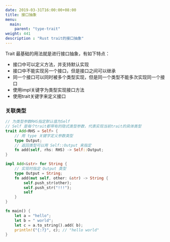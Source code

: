 ```yaml
---
date: 2019-03-31T16:00:00+08:00
title: 接口抽象
menu:
  main:
    parent: "type-trait"
weight: 441
description : "Rust trait的接口抽象"
---
```


Trait 最基础的用法就是进行接口抽象，有如下特点：

- 接口中可以定义方法，并支持默认实现
- 接口中不能实现另一个接口，但是接口之间可以继承
- 同一个接口可以同时被多个类型实现，但是同一个类型不能多次实现同一个接口
- 使用impl关键字为类型实现接口方法
- 使用trait关键字来定义接口

### 关联类型



```rust
// 为类型参数RHS指定默认值为Self
// Self 是每个trait都带有的隐式类型参数，代表实现当前trait的具体类型
trait Add<RHS = Self> {
    // 用 type 关键字定义参数类型
    type Output;
    // 返回类型可以用 Self::Output 来指定
    fn add(self, rhs: RHS) -> Self::Output;
}

impl Add<&str> for String {
    // 实现时指定 Output 类型
    type Output = String;
    fn add(mut self, other: &str) -> String {
        self.push_str(other);
        self.push_str("!!!");
        self
    }
}

fn main() {
    let a = "hello";
    let b = " world";
    let c = a.to_string().add( b);
    println!("{:?}", c); // "hello world"
}
```

